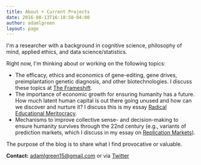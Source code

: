```yaml
---
title: About + Current Projects
date: 2016-08-13T16:18:58-04:00
author: adamlgreen
layout: page
---
```

I'm a researcher with a background in cognitive science, philosophy of mind, applied ethics, and data science/statistics.

Right now, I'm thinking about or working on the following topics:

  * The efficacy, ethics and economics of gene-editing, gene drives, preimplantation genetic diagnosis, and other biotechnologies. I discuss these topics at [The Frameshift](https://theframeshift.com).
  * The importance of economic growth for ensuring humanity has a future. How much latent human capital is out there going unused and how can we discover and nurture it? I discuss this is my essay [Radical Educational Meritocracy](https://adamlgreen.com/education-policy/).
  * Mechanisms to improve collective sense- and decision-making to ensure humanity survives through the 22nd century (e.g., variants of prediction markets, which I discuss in my essay on [Replication Markets](https://adamlgreen.com/replication-markets/)).

The purpose of the blog is to share what I find provocative or valuable. 

**Contact:** <adamlgreen15@gmail.com> or via [Twitter](https://twitter.com/adamlewisgreen)